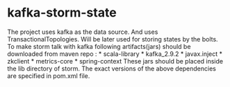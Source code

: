 kafka-storm-state
=================

The project uses kafka as the data source. And uses TransactionalTopologies.
Will be later used for storing states by the bolts.
To make storm talk with kafka following artifacts(jars) should be downloaded 
from maven repo :
     * scala-library
     * kafka_2.9.2
     * javax.inject
     * zkclient
     * metrics-core
     * spring-context
These jars should be placed inside the lib directory of storm. The exact versions
 of the above dependencies are specified in pom.xml file.
